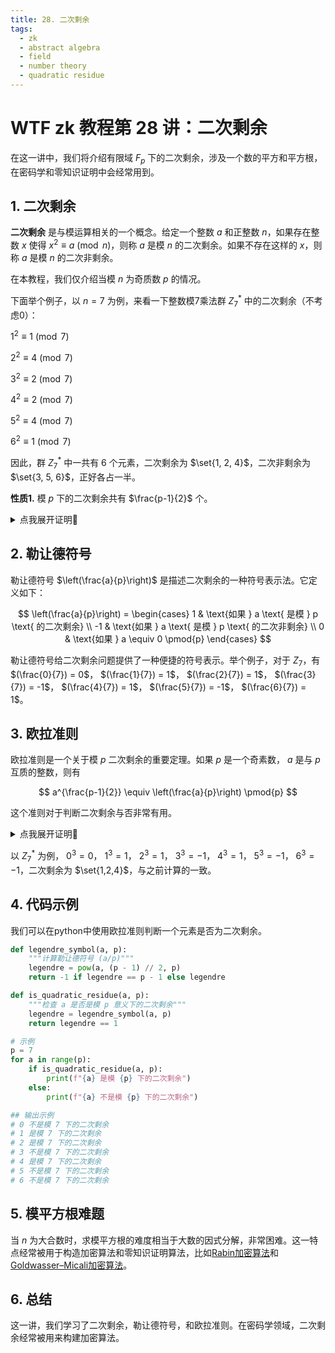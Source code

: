 ```yaml
---
title: 28. 二次剩余
tags:
  - zk
  - abstract algebra
  - field
  - number theory
  - quadratic residue
---
```


# WTF zk 教程第 28 讲：二次剩余


在这一讲中，我们将介绍有限域 $F_p$ 下的二次剩余，涉及一个数的平方和平方根，在密码学和零知识证明中会经常用到。

## 1. 二次剩余

**二次剩余** 是与模运算相关的一个概念。给定一个整数 $a$ 和正整数 $n$，如果存在整数 $x$ 使得 $x^2 \equiv a \pmod{n}$，则称 $a$ 是模 $n$ 的二次剩余。如果不存在这样的 $x$，则称 $a$ 是模 $n$ 的二次非剩余。

在本教程，我们仅介绍当模 $n$ 为奇质数 $p$ 的情况。

下面举个例子，以 $n = 7$ 为例，来看一下整数模7乘法群 $Z_7^*$ 中的二次剩余（不考虑0）：

$1^2 \equiv 1 \pmod{7}$

$2^2 \equiv 4 \pmod{7}$

$3^2 \equiv 2 \pmod{7}$

$4^2 \equiv 2 \pmod{7}$

$5^2 \equiv 4 \pmod{7}$

$6^2 \equiv 1 \pmod{7}$

因此，群 $Z_7^*$ 中一共有 6 个元素，二次剩余为 $\set{1, 2, 4}$，二次非剩余为 $\set{3, 5, 6}$，正好各占一半。

**性质1.** 模 $p$ 下的二次剩余共有 $\frac{p-1}{2}$ 个。

<details><summary>点我展开证明👀</summary>

对于奇素数 $p$，模 $p$ 的剩余类是 $1, 2, \ldots, p-1$，共有 $p-1$ 个元素。考虑元素 $x$ 和二次剩余 $a$，有 $x^2 \equiv a \pmod{p}$ 和 $(-x)^2 \equiv a \pmod{p}$。也就是若 $a$ 为 $x$ 的二次剩余，那么 $a$ 也是 $-x$ 的二次剩余，它们互为相反数。因此，在 $Z_p$ 剩余系中，每个二次剩余都对应两个元素，共有 $\frac{p-1}{2}$ 个二次剩余。证毕

</details>

## 2. 勒让德符号

勒让德符号 $\left(\frac{a}{p}\right)$ 是描述二次剩余的一种符号表示法。它定义如下：

$$
\left(\frac{a}{p}\right) = \begin{cases} 
1 & \text{如果 } a \text{ 是模 } p \text{ 的二次剩余} \\
-1 & \text{如果 } a \text{ 是模 } p \text{ 的二次非剩余} \\
0 & \text{如果 } a \equiv 0 \pmod{p}
\end{cases}
$$

勒让德符号给二次剩余问题提供了一种便捷的符号表示。举个例子，对于 $Z_7$，有 $(\frac{0}{7}) = 0$， $(\frac{1}{7}) = 1$， $(\frac{2}{7}) = 1$， $(\frac{3}{7}) = -1$， $(\frac{4}{7}) = 1$， $(\frac{5}{7}) = -1$， $(\frac{6}{7}) = 1$。

## 3. 欧拉准则

欧拉准则是一个关于模 $p$ 二次剩余的重要定理。如果 $p$ 是一个奇素数， $a$ 是与 $p$ 互质的整数，则有

$$
a^{\frac{p-1}{2}} \equiv \left(\frac{a}{p}\right) \pmod{p}
$$

这个准则对于判断二次剩余与否非常有用。

<details><summary>点我展开证明👀</summary>

若 $a = 0 \pmod{p}$，那么 $a^{\frac{p-1}{2}}  = 0^{\frac{p-1}{2}}  = 0$。

下面讨论 $a$ 和 $p$ 互质的情况。

根据费马小定理，有 $a^{p-1} -1 \equiv 0 \pmod{p}$，又因为 $p$ 是奇质数，我们可以分解为 $(a^\frac{p-1}{2} -1)(a^\frac{p-1}{2} + 1) = 0 \pmod{p}$。也就意味着 $a^\frac{p-1}{2} = \pm 1$。

若 $a$ 是二次剩余，那么存在 $b \in Z_p^*$ 使得 $a = b^2$。等式两边同时幂 $\frac{p-1}{2}$，有 $a^\frac{p-1}{2} \equiv b^{p-1} \pmod{p}$。根据费马小定理，有 $b^{p-1} \equiv 1 \pmod{p}$，因此有 $a^\frac{p-1}{2} \equiv 1 \pmod{p}$。

$Z_p^*$ 的共 $p-1$ 个元素对应着 $\frac{p-1}{2}$ 个二次剩余 $a$，根据拉格朗日定理，多项式 $a^\frac{p-1}{2} -1 =0$ 最多有 $\frac{p-1}{2}$ 个根，恰好被 $\frac{p-1}{2}$ 个二次剩余 $a$ 占满。因此，剩下的 $\frac{p-1}{2}$ 个二次非剩余必须满足 $a^\frac{p-1}{2} + 1 =0$，也就是 $a^\frac{p-1}{2} = -1 \pmod{p}$

</details>

以 $Z_7^*$ 为例， $0^3 = 0$， $1^3 = 1$， $2^3 = 1$， $3^3 = -1$， $4^3 = 1$， $5^3 = -1$， $6^3 = -1$，二次剩余为 $\set{1,2,4}$，与之前计算的一致。

## 4. 代码示例

我们可以在python中使用欧拉准则判断一个元素是否为二次剩余。

```python
def legendre_symbol(a, p):
    """计算勒让德符号 (a/p)"""
    legendre = pow(a, (p - 1) // 2, p)
    return -1 if legendre == p - 1 else legendre

def is_quadratic_residue(a, p):
    """检查 a 是否是模 p 意义下的二次剩余"""
    legendre = legendre_symbol(a, p)
    return legendre == 1

# 示例
p = 7
for a in range(p):
    if is_quadratic_residue(a, p):
        print(f"{a} 是模 {p} 下的二次剩余")
    else:
        print(f"{a} 不是模 {p} 下的二次剩余")

## 输出示例        
# 0 不是模 7 下的二次剩余
# 1 是模 7 下的二次剩余
# 2 是模 7 下的二次剩余
# 3 不是模 7 下的二次剩余
# 4 是模 7 下的二次剩余
# 5 不是模 7 下的二次剩余
# 6 不是模 7 下的二次剩余
```

## 5. 模平方根难题

当 $n$ 为大合数时，求模平方根的难度相当于大数的因式分解，非常困难。这一特点经常被用于构造加密算法和零知识证明算法，比如[Rabin加密算法](https://en.wikipedia.org/wiki/Rabin_cryptosystem)和[Goldwasser–Micali加密算法](https://en.wikipedia.org/wiki/Goldwasser%E2%80%93Micali_cryptosystem)。

## 6. 总结

这一讲，我们学习了二次剩余，勒让德符号，和欧拉准则。在密码学领域，二次剩余经常被用来构建加密算法。

